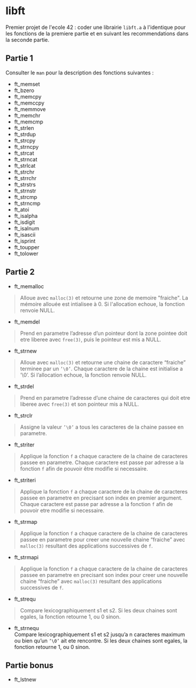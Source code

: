 # libft
Premier projet de l'ecole 42 : coder une librairie `libft.a` à l'identique pour les fonctions de la premiere partie et en suivant les recommendations dans la seconde partie.
## Partie 1  
Consulter le `man` pour la description des fonctions suivantes :
* ft_memset
* ft_bzero  
* ft_memcpy
* ft_memccpy
* ft_memmove
* ft_memchr 
* ft_memcmp
* ft_strlen
* ft_strdup
* ft_strcpy
* ft_strncpy
* ft_strcat
* ft_strncat
* ft_strlcat
* ft_strchr
* ft_strrchr
* ft_strstrs
* ft_strnstr
* ft_strcmp
* ft_strncmp
* ft_atoi
* ft_isalpha
* ft_isdigit
* ft_isalnum
* ft_isascii
* ft_isprint
* ft_toupper
* ft_tolower


## Partie 2
* ft_memalloc  
> Alloue avec `malloc(3)` et retourne une zone de memoire "fraiche". La mémoire allouée est intialisee à 0. Si l'allocation echoue, la fonction renvoie NULL.  
* ft_memdel  
> Prend en parametre l’adresse d’un pointeur dont la zone pointee doit etre liberee avec `free(3)`, puis le pointeur est mis a NULL.  
* ft_strnew  
> Alloue avec `malloc(3)` et retourne une chaine de caractere “fraiche” terminee par un `’\0’`. Chaque caractere de la chaine est initialise a ’\0’. Si l’allocation echoue, la fonction renvoie NULL.  
* ft_strdel  
> Prend en parametre l’adresse d’une chaine de caracteres qui doit etre liberee avec `free(3)` et son pointeur mis a NULL.  
* ft_strclr  
> Assigne la valeur `’\0’` a tous les caracteres de la chaine passee en parametre.  
* ft_striter  
> Applique la fonction `f` a chaque caractere de la chaine de caracteres passee en parametre. Chaque caractere est passe par adresse a la fonction `f` afin de pouvoir être modifie si necessaire.  
* ft_striteri  
> Applique la fonction `f` a chaque caractere de la chaine de caracteres passee en parametre en precisant son index en premier argument. Chaque caractere est passe par adresse a la fonction `f` afin de pouvoir etre modifie si necessaire.  
* ft_strmap  
> Applique la fonction `f` a chaque caractere de la chaine de caracteres passee en parametre pour creer une nouvelle chaine “fraiche” avec `malloc(3)` resultant des applications successives de `f`.  
* ft_strmapi  
> Applique la fonction `f` a chaque caractere de la chaine de caracteres passee en parametre en precisant son index pour creer une nouvelle chaine “fraiche” avec `malloc(3)` resultant des applications successives de `f`.  
* ft_strequ  
> Compare lexicographiquement s1 et s2. Si les deux chaines sont egales, la fonction retourne 1, ou 0 sinon.  
* ft_strnequ  
Compare lexicographiquement s1 et s2 jusqu’a n caracteres maximum ou bien qu’un `’\0’` ait ete rencontre. Si les deux chaines sont egales, la fonction retourne 1, ou 0 sinon.  


## Partie bonus
* ft_lstnew  
> 
